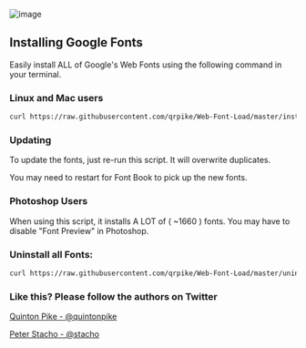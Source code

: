 
![image](splash.png)


## Installing Google Fonts

Easily install ALL of Google's Web Fonts using the following command in your terminal.

### Linux and Mac users

```bash
curl https://raw.githubusercontent.com/qrpike/Web-Font-Load/master/install.sh | sh
```

### Updating

To update the fonts, just re-run this script. It will overwrite duplicates.

You may need to restart for Font Book to pick up the new fonts.

### Photoshop Users

When using this script, it installs A LOT of ( ~1660 ) fonts. You may have to disable "Font Preview" in Photoshop.

### Uninstall all Fonts:

``` bash
curl https://raw.githubusercontent.com/qrpike/Web-Font-Load/master/uninstall.sh | sh
```

### Like this? Please follow the authors on Twitter

[Quinton Pike - @quintonpike](https://twitter.com/QuintonPike)

[Peter Stacho - @stacho](https://twitter.com/stacho)

